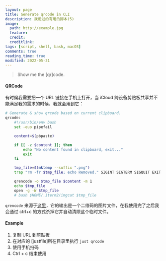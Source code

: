```yaml
---
layout: page
title: Generate qrcode in CLI
description: 我用过的有用的脚本(5)
image:
  path: http://example.jpg
  feature: 
  credit: 
  creditlink:
tags: [script, shell, bash, macOS]
comments: true
reading_time: true
modified: 2022-05-31
---
```




> Show me the [qr]code.



#### QRCode

有时候我需要把一个 URL 链接在手机上打开，当 iCloud 跨设备剪贴板共享并不能满足我的需求的时候，我就会用到它：

```bash
# Generate & show qrcode based on current clipboard.
qrcode:
    #!/usr/bin/env bash
    set -euo pipefail

    content=$(pbpaste)

    if [[ -z $content ]]; then
        echo "No content found in clipboard, exit..."
        exit
    fi

    tmp_file=$(mktemp --suffix ".png")
    trap "rm -fr $tmp_file; echo Removed." SIGINT SIGTERM SIGQUIT EXIT

    qrencode -o $tmp_file $content -m 1
    echo $tmp_file
    open -g -W $tmp_file
    # bash $HOME/.iterm2/imgcat $tmp_file
```

`qrencode` 来源于[这里](https://fukuchi.org/works/qrencode/)，它的输出是一个二维码的图片文件，在我使用完了之后我会通过 ctrl+c 的方式杀掉它并自动清除这个临时文件。



#### Example

1. 复制 URL 到剪贴板
2. 在对应的 [justfile]所在目录里执行 `just qrcode`
3. 使用手机扫码
4. Ctrl + c 结束使用
